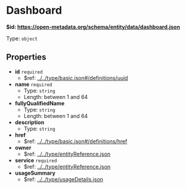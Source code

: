 # Dashboard

<b id="httpsopen-metadata.orgschemaentitydatadashboard.json">&#36;id: https://open-metadata.org/schema/entity/data/dashboard.json</b>

Type: `object`

## Properties
 - **id** `required`
	 - &#36;ref: [../../type/basic.json#/definitions/uuid](....typebasic.mddefinitionsuuid)
 - **name** `required`
	 - Type: `string`
	 - Length: between 1 and 64
 - **fullyQualifiedName**
	 - Type: `string`
	 - Length: between 1 and 64
 - **description**
	 - Type: `string`
 - **href**
	 - &#36;ref: [../../type/basic.json#/definitions/href](....typebasic.mddefinitionshref)
 - **owner**
	 - &#36;ref: [../../type/entityReference.json](....typeentityreference.md)
 - **service** `required`
	 - &#36;ref: [../../type/entityReference.json](....typeentityreference.md)
 - **usageSummary**
	 - &#36;ref: [../../type/usageDetails.json](....typeusagedetails.md)
